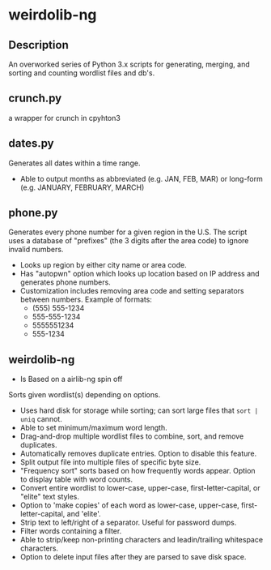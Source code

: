 # weirdolib-ng

## Description

An overworked series of Python 3.x scripts for generating, merging, and sorting and counting wordlist files and db's.

## crunch.py
a wrapper for crunch in cpyhton3

## dates.py

Generates all dates within a time range.

* Able to output months as abbreviated (e.g. JAN, FEB, MAR) or long-form (e.g. JANUARY, FEBRUARY, MARCH)

## phone.py

Generates every phone number for a given region in the U.S.  The script uses a database of "prefixes" (the 3 digits after the area code) to ignore invalid numbers.

* Looks up region by either city name or area code.
* Has "autopwn" option which looks up location based on IP address and generates phone numbers.
* Customization includes removing area code and setting separators between numbers. Example of formats:
  * (555) 555-1234
  * 555-555-1234
  * 5555551234
  * 555-1234

## weirdolib-ng 
* Is Based on a airlib-ng spin off
  
Sorts given wordlist(s) depending on options.

* Uses hard disk for storage while sorting; can sort large files that ```sort | uniq``` cannot.
* Able to set minimum/maximum word length.
* Drag-and-drop multiple wordlist files to combine, sort, and remove duplicates.
* Automatically removes duplicate entries. Option to disable this feature.
* Split output file into multiple files of specific byte size.
* "Frequency sort" sorts based on how frequently words appear. Option to display table with word counts.
* Convert entire wordlist to lower-case, upper-case, first-letter-capital, or "elite" text styles.
* Option to 'make copies' of each word as lower-case, upper-case, first-letter-capital, and 'elite'.
* Strip text to left/right of a separator. Useful for password dumps.
* Filter words containing a filter.
* Able to strip/keep non-printing characters and leadin/trailing whitespace characters.
* Option to delete input files after they are parsed to save disk space.


